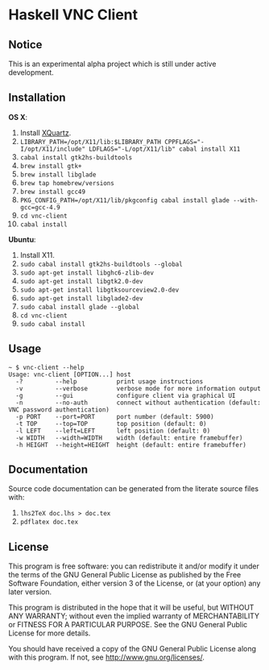 Haskell VNC Client
==================

Notice
------

This is an experimental alpha project which is still under active development. 

Installation
------------

**OS X**:
    
1. Install [XQuartz](http://xquartz.macosforge.org/landing/).
2. `LIBRARY_PATH=/opt/X11/lib:$LIBRARY_PATH CPPFLAGS="-I/opt/X11/include" LDFLAGS="-L/opt/X11/lib" cabal install X11`
3. `cabal install gtk2hs-buildtools`
4. `brew install gtk+`
5. `brew install libglade`
6. `brew tap homebrew/versions`
7. `brew install gcc49`
8. `PKG_CONFIG_PATH=/opt/X11/lib/pkgconfig cabal install glade --with-gcc=gcc-4.9`
9. `cd vnc-client`
10. `cabal install`

**Ubuntu**:

1. Install X11.
2. `sudo cabal install gtk2hs-buildtools --global`
3. `sudo apt-get install libghc6-zlib-dev`
4. `sudo apt-get install libgtk2.0-dev`
5. `sudo apt-get install libgtksourceview2.0-dev`
8. `sudo apt-get install libglade2-dev`
9. `sudo cabal install glade --global`
10. `cd vnc-client`
11. `sudo cabal install`

Usage
-----

    ~ $ vnc-client --help
    Usage: vnc-client [OPTION...] host
      -?         --help           print usage instructions
      -v         --verbose        verbose mode for more information output
      -g         --gui            configure client via graphical UI
      -n         --no-auth        connect without authentication (default: VNC password authentication)
      -p PORT    --port=PORT      port number (default: 5900)
      -t TOP     --top=TOP        top position (default: 0)
      -l LEFT    --left=LEFT      left position (default: 0)
      -w WIDTH   --width=WIDTH    width (default: entire framebuffer)
      -h HEIGHT  --height=HEIGHT  height (default: entire framebuffer)

Documentation
-------------

Source code documentation can be generated from the literate source files with:

1. `lhs2TeX doc.lhs > doc.tex`
2. `pdflatex doc.tex`

License
-------

This program is free software: you can redistribute it and/or modify
it under the terms of the GNU General Public License as published by
the Free Software Foundation, either version 3 of the License, or
(at your option) any later version.

This program is distributed in the hope that it will be useful,
but WITHOUT ANY WARRANTY; without even the implied warranty of
MERCHANTABILITY or FITNESS FOR A PARTICULAR PURPOSE.  See the
GNU General Public License for more details.

You should have received a copy of the GNU General Public License
along with this program.  If not, see <http://www.gnu.org/licenses/>.
